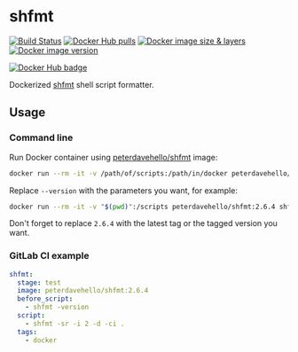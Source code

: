 # shfmt

[![Build Status](https://travis-ci.com/PeterDaveHello/dockerized-shfmt.svg?branch=master)](https://travis-ci.com/PeterDaveHello/dockerized-shfmt)
[![Docker Hub pulls](https://img.shields.io/docker/pulls/peterdavehello/shfmt.svg)](https://hub.docker.com/r/peterdavehello/shfmt/)
[![Docker image size & layers](https://images.microbadger.com/badges/image/peterdavehello/shfmt.svg)](https://microbadger.com/images/peterdavehello/shfmt/)
[![Docker image version](https://images.microbadger.com/badges/version/peterdavehello/shfmt.svg)](https://hub.docker.com/r/peterdavehello/shfmt/tags/)

[![Docker Hub badge](https://dockeri.co/image/peterdavehello/shfmt)](https://hub.docker.com/r/peterdavehello/shfmt/)

Dockerized [shfmt](https://github.com/mvdan/sh#shfmt) shell script formatter.

## Usage

### Command line

Run Docker container using [peterdavehello/shfmt](https://hub.docker.com/r/peterdavehello/shfmt) image:

```sh
docker run --rm -it -v /path/of/scripts:/path/in/docker peterdavehello/shfmt:2.6.4 shfmt --version
```

Replace `--version` with the parameters you want, for example:

```sh
docker run --rm -it -v "$(pwd)":/scripts peterdavehello/shfmt:2.6.4 shfmt -sr -i 2 -d -ci /scripts
```

Don't forget to replace `2.6.4` with the latest tag or the tagged version you want.

### GitLab CI example

```yaml
shfmt:
  stage: test
  image: peterdavehello/shfmt:2.6.4
  before_script:
    - shfmt -version
  script:
    - shfmt -sr -i 2 -d -ci .
  tags:
    - docker
```
